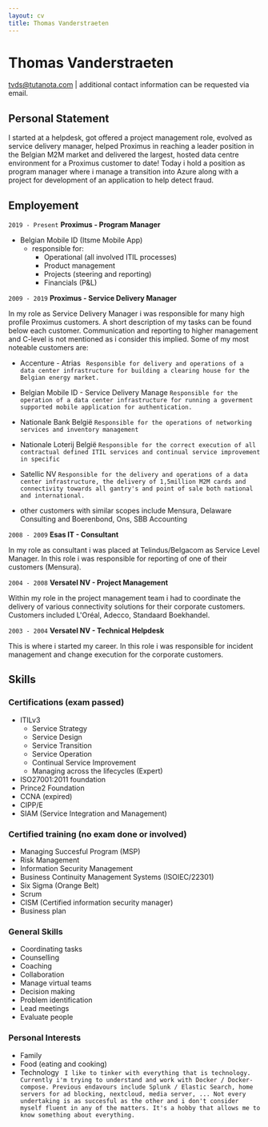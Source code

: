 ```yaml
---
layout: cv
title: Thomas Vanderstraeten
---
```

# Thomas Vanderstraeten

<div id="webaddress">
<a href="tvds@tutanota.com">tvds@tutanota.com</a>
| additional contact information can be requested via email.
</div>


## Personal Statement

I started at a helpdesk, got offered a project management role, evolved as service delivery manager, helped
Proximus in reaching a leader position in the Belgian M2M market and delivered the largest, hosted data centre
environment for a Proximus customer to date!
Today i hold a position as program manager where i manage a transition into Azure along with a project for development of an application to help detect fraud.

## Employement

`2019 - Present`
__Proximus - Program Manager__
* Belgian Mobile ID (Itsme Mobile App)
  * responsible for:
    * Operational (all involved ITIL processes)
    * Product management
    * Projects (steering and reporting)
    * Financials (P&L)
 
`2009 - 2019`
__Proximus - Service Delivery Manager__

In my role as Service Delivery Manager i was responsible for many high profile Proximus customers. A short description of my tasks can be found below each customer. Communication and reporting to higher management and C-level is not mentioned as i consider this implied.
Some of my most noteable customers are:


* Accenture - Atrias
``` Responsible for delivery and operations of a data center infrastructure for building a clearing house for the Belgian energy market.```

* Belgian Mobile ID - Service Delivery Manage
```Responsible for the operation of a data center infrastructure for running a goverment supported mobile application for authentication.```

* Nationale Bank België
```Responsible for the operations of networking services and inventory management```

* Nationale Loterij België
```Responsible for the correct execution of all contractual defined ITIL services and continual service improvement in specific```

* Satellic NV
```Responsible for the delivery and operations of a data center infrastructure, the delivery of 1,5million M2M cards and connectivity towards all gantry's and point of sale both national and international.```

* other customers with similar scopes include Mensura, Delaware Consulting and Boerenbond, Ons, SBB Accounting

`2008 - 2009`
__Esas IT - Consultant__

In my role as consultant i was placed at Telindus/Belgacom as Service Level Manager. In this role i was responsible for reporting of one of their customers (Mensura).

`2004 - 2008`
__Versatel NV - Project Management__

Within my role in the project management team i had to coordinate the delivery of various connectivity solutions for their corporate customers. Customers included L'Oréal, Adecco, Standaard Boekhandel.

`2003 - 2004`
__Versatel NV - Technical Helpdesk__

This is where i started my career. In this role i was responsible for incident management and change execution for the corporate customers.


## Skills

### Certifications (exam passed)

* ITILv3
  * Service Strategy
  * Service Design
  * Service Transition
  * Service Operation
  * Continual Service Improvement
  * Managing across the lifecycles (Expert)
 * ISO27001:2011 foundation
 * Prince2 Foundation
 * CCNA (expired)
 * CIPP/E
 * SIAM (Service Integration and Management)
 
 ### Certified training (no exam done or involved)
 
 * Managing Succesful Program (MSP)
 * Risk Management
 * Information Security Management
 * Business Continuity Management Systems (ISOIEC/22301)
 * Six Sigma (Orange Belt)
 * Scrum
 * CISM (Certified information security manager)
 * Business plan
 
 ### General Skills
 
 * Coordinating tasks
 * Counselling
 * Coaching
 * Collaboration
 * Manage virtual teams
 * Decision making
 * Problem identification
 * Lead meetings
 * Evaluate people
 
 ### Personal Interests
 
 * Family
 * Food (eating and cooking)
 * Technology
``` I like to tinker with everything that is technology. Currently i'm trying to understand and work with Docker / Docker-compose. Previous endavours include Splunk / Elastic Search, home servers for ad blocking, nextcloud, media server, ... Not every undertaking is as succesful as the other and i don't consider myself fluent in any of the matters. It's a hobby that allows me to know something about everything.```
 
 <!-- ### Footer

Last updated: January 2020 -->

